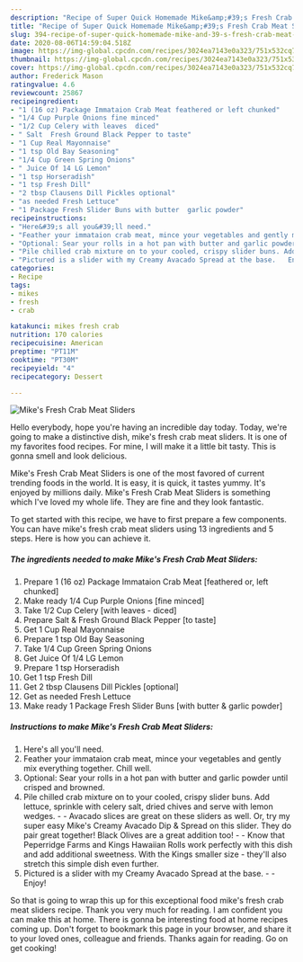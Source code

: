 ```yaml
---
description: "Recipe of Super Quick Homemade Mike&amp;#39;s Fresh Crab Meat Sliders"
title: "Recipe of Super Quick Homemade Mike&amp;#39;s Fresh Crab Meat Sliders"
slug: 394-recipe-of-super-quick-homemade-mike-and-39-s-fresh-crab-meat-sliders
date: 2020-08-06T14:59:04.518Z
image: https://img-global.cpcdn.com/recipes/3024ea7143e0a323/751x532cq70/mikes-fresh-crab-meat-sliders-recipe-main-photo.jpg
thumbnail: https://img-global.cpcdn.com/recipes/3024ea7143e0a323/751x532cq70/mikes-fresh-crab-meat-sliders-recipe-main-photo.jpg
cover: https://img-global.cpcdn.com/recipes/3024ea7143e0a323/751x532cq70/mikes-fresh-crab-meat-sliders-recipe-main-photo.jpg
author: Frederick Mason
ratingvalue: 4.6
reviewcount: 25867
recipeingredient:
- "1 (16 oz) Package Immataion Crab Meat feathered or left chunked"
- "1/4 Cup Purple Onions fine minced"
- "1/2 Cup Celery with leaves  diced"
- " Salt  Fresh Ground Black Pepper to taste"
- "1 Cup Real Mayonnaise"
- "1 tsp Old Bay Seasoning"
- "1/4 Cup Green Spring Onions"
- " Juice Of 14 LG Lemon"
- "1 tsp Horseradish"
- "1 tsp Fresh Dill"
- "2 tbsp Clausens Dill Pickles optional"
- "as needed Fresh Lettuce"
- "1 Package Fresh Slider Buns with butter  garlic powder"
recipeinstructions:
- "Here&#39;s all you&#39;ll need."
- "Feather your immataion crab meat, mince your vegetables and gently mix everything together. Chill well."
- "Optional: Sear your rolls in a hot pan with butter and garlic powder until crisped and browned."
- "Pile chilled crab mixture on to your cooled, crispy slider buns. Add lettuce, sprinkle with celery salt, dried chives and serve with lemon wedges.  Avacado slices are great on these sliders as well. Or, try my super easy Mike&#39;s Creamy Avacado Dip &amp; Spread on this slider. They do pair great together! Black Olives are a great addition too!   Know that Peperridge Farms and Kings Hawaiian Rolls work perfectly with this dish and add additional sweetness. With the Kings smaller size - they&#39;ll also stretch this simple dish even further."
- "Pictured is a slider with my Creamy Avacado Spread at the base.   Enjoy!"
categories:
- Recipe
tags:
- mikes
- fresh
- crab

katakunci: mikes fresh crab 
nutrition: 170 calories
recipecuisine: American
preptime: "PT11M"
cooktime: "PT30M"
recipeyield: "4"
recipecategory: Dessert

---
```



![Mike&#39;s Fresh Crab Meat Sliders](https://img-global.cpcdn.com/recipes/3024ea7143e0a323/751x532cq70/mikes-fresh-crab-meat-sliders-recipe-main-photo.jpg)

Hello everybody, hope you're having an incredible day today. Today, we're going to make a distinctive dish, mike&#39;s fresh crab meat sliders. It is one of my favorites food recipes. For mine, I will make it a little bit tasty. This is gonna smell and look delicious.



Mike&#39;s Fresh Crab Meat Sliders is one of the most favored of current trending foods in the world. It is easy, it is quick, it tastes yummy. It's enjoyed by millions daily. Mike&#39;s Fresh Crab Meat Sliders is something which I've loved my whole life. They are fine and they look fantastic.


To get started with this recipe, we have to first prepare a few components. You can have mike&#39;s fresh crab meat sliders using 13 ingredients and 5 steps. Here is how you can achieve it.

<!--inarticleads1-->

##### The ingredients needed to make Mike&#39;s Fresh Crab Meat Sliders:

1. Prepare 1 (16 oz) Package Immataion Crab Meat [feathered or, left chunked]
1. Make ready 1/4 Cup Purple Onions [fine minced]
1. Take 1/2 Cup Celery [with leaves - diced]
1. Prepare  Salt &amp; Fresh Ground Black Pepper [to taste]
1. Get 1 Cup Real Mayonnaise
1. Prepare 1 tsp Old Bay Seasoning
1. Take 1/4 Cup Green Spring Onions
1. Get  Juice Of 1/4 LG Lemon
1. Prepare 1 tsp Horseradish
1. Get 1 tsp Fresh Dill
1. Get 2 tbsp Clausens Dill Pickles [optional]
1. Get as needed Fresh Lettuce
1. Make ready 1 Package Fresh Slider Buns [with butter &amp; garlic powder]




<!--inarticleads2-->

##### Instructions to make Mike&#39;s Fresh Crab Meat Sliders:

1. Here&#39;s all you&#39;ll need.
1. Feather your immataion crab meat, mince your vegetables and gently mix everything together. Chill well.
1. Optional: Sear your rolls in a hot pan with butter and garlic powder until crisped and browned.
1. Pile chilled crab mixture on to your cooled, crispy slider buns. Add lettuce, sprinkle with celery salt, dried chives and serve with lemon wedges. -  - Avacado slices are great on these sliders as well. Or, try my super easy Mike&#39;s Creamy Avacado Dip &amp; Spread on this slider. They do pair great together! Black Olives are a great addition too!  -  - Know that Peperridge Farms and Kings Hawaiian Rolls work perfectly with this dish and add additional sweetness. With the Kings smaller size - they&#39;ll also stretch this simple dish even further.
1. Pictured is a slider with my Creamy Avacado Spread at the base.  -  - Enjoy!




So that is going to wrap this up for this exceptional food mike&#39;s fresh crab meat sliders recipe. Thank you very much for reading. I am confident you can make this at home. There is gonna be interesting food at home recipes coming up. Don't forget to bookmark this page in your browser, and share it to your loved ones, colleague and friends. Thanks again for reading. Go on get cooking!
